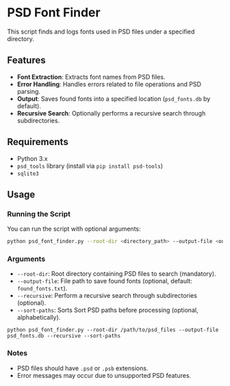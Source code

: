 
# PSD Font Finder

This script finds and logs fonts used in PSD files under a specified directory.

## Features

- **Font Extraction**: Extracts font names from PSD files.
- **Error Handling**: Handles errors related to file operations and PSD parsing.
- **Output**: Saves found fonts into a specified location (`psd_fonts.db` by default).
- **Recursive Search**: Optionally performs a recursive search through subdirectories.

## Requirements

- Python 3.x
- `psd_tools` library (install via `pip install psd-tools`)
- `sqlite3`

## Usage

### Running the Script

You can run the script with optional arguments:

```bash
python psd_font_finder.py --root-dir <directory_path> --output-file <output_file_path>
```

### Arguments
- `--root-dir`: Root directory containing PSD files to search (mandatory).
- `--output-file`: File path to save found fonts (optional, default: `found_fonts.txt`).
- `--recursive`: Perform a recursive search through subdirectories (optional).
- `--sort-paths`: Sorts Sort PSD paths before processing (optional, alphabetically).

```
python psd_font_finder.py --root-dir /path/to/psd_files --output-file psd_fonts.db --recursive --sort-paths
```

### Notes
-   PSD files should have `.psd` or `.psb` extensions.
-   Error messages may occur due to unsupported PSD features.
